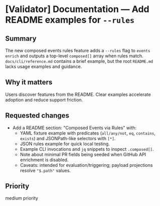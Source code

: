 # [Validator] Documentation — Add README examples for `--rules`

## Summary

The new composed events rules feature adds a `--rules` flag to `events enrich` and outputs a top-level `composed[]` array when rules match. `docs/cli/reference.md` contains a brief example, but the root `README.md` lacks usage examples and guidance.

## Why it matters

Users discover features from the README. Clear examples accelerate adoption and reduce support friction.

## Requested changes

- Add a README section: "Composed Events via Rules" with:
  - YAML fixture example with predicates (`all/any/not`, `eq`, `contains`, `exists`) and JSONPath-like selectors with `[*]`.
  - JSON rules example for quick local testing.
  - Example CLI invocations and `jq` snippets to inspect `.composed[]`.
  - Note about minimal PR fields being seeded when GitHub API enrichment is disabled.
  - Caveats: intended for evaluation/triggering; payload projections resolve `"$.path"` values.

## Priority

medium priority
